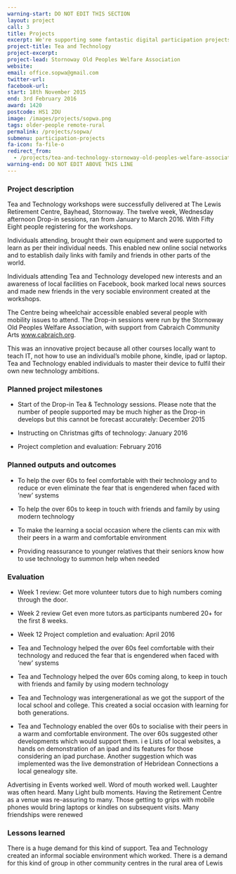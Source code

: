 ```yaml
---
warning-start: DO NOT EDIT THIS SECTION
layout: project
call: 3
title: Projects
excerpt: We're supporting some fantastic digital participation projects. Here are their stories.
project-title: Tea and Technology
project-excerpt:
project-lead: Stornoway Old Peoples Welfare Association
website:
email: office.sopwa@gmail.com
twitter-url:
facebook-url:
start: 18th November 2015
end: 3rd February 2016
award: 1420
postcode: HS1 2DU
image: /images/projects/sopwa.png
tags: older-people remote-rural
permalink: /projects/sopwa/
submenu: participation-projects
fa-icon: fa-file-o
redirect_from:
  - /projects/tea-and-technology-stornoway-old-peoples-welfare-association/
warning-end: DO NOT EDIT ABOVE THIS LINE
---
```


### Project description

Tea and Technology workshops were successfully delivered at The Lewis Retirement Centre, Bayhead, Stornoway. The twelve week, Wednesday afternoon Drop-in sessions, ran from January to March 2016. With Fifty Eight people registering for the workshops.

Individuals attending, brought their own equipment and were supported to learn as per their individual needs. This enabled new online social networks and to establish daily links with family and friends in other parts of the world.

Individuals attending Tea and Technology developed new interests and an awareness of local facilities on Facebook, book marked local news sources and made new friends in the very sociable environment created at the workshops.

The Centre being wheelchair accessible enabled several people with mobility issues to attend. The Drop-in sessions were run by the Stornoway Old Peoples Welfare Association, with support from Cabraich Community Arts www.cabraich.org.

This was an innovative project because all other courses locally want to teach IT, not how to use an individual’s mobile phone, kindle, ipad or laptop. Tea and Technology enabled individuals to master their device to fulfil their own new technology ambitions.


### Planned project milestones

* Start of the Drop-in Tea & Technology sessions. Please note that the number of people supported may be much higher as the Drop-in develops but this cannot be forecast accurately: December 2015

* Instructing on Christmas gifts of technology: January 2016

* Project completion and evaluation: February 2016


### Planned outputs and outcomes

* To help the over 60s to feel comfortable with their technology and to reduce or even eliminate the fear that is engendered when faced with ’new’ systems

* To help the over 60s to keep in touch with friends and family by using modern technology

* To make the learning a social occasion where the clients can mix with their peers in a warm and comfortable environment

* Providing reassurance to younger relatives that their seniors know how to use technology to summon help when needed


### Evaluation
*	Week 1 review: Get more volunteer tutors due to high numbers coming through the door.
*	Week 2 review Get even more tutors.as participants numbered 20+ for the first 8 weeks.
*	Week 12 Project completion and evaluation: April 2016


* Tea and Technology helped the over 60s feel comfortable with their technology and reduced the fear that is engendered when faced with ’new’ systems
* Tea and Technology helped the over 60s coming along, to keep in touch with friends and family by using modern technology
* Tea and Technology was intergenerational as we got the support of the local school and college. This created a social occasion with learning for both generations.
*	Tea and Technology enabled the over 60s to socialise with their peers in a warm and comfortable environment. The over 60s suggested other  developments which would support them. i e Lists of local websites, a hands on demonstration of an ipad and its features for those considering an ipad purchase. Another suggestion which was implemented was the live demonstration of Hebridean Connections a local genealogy site.

Advertising in Events worked well.
Word of mouth worked well.
Laughter was often heard.
Many Light bulb moments.
Having the Retirement Centre as a venue was re-assuring to many.
Those getting to grips with mobile phones would bring laptops or kindles on subsequent visits.
Many friendships were renewed


### Lessons learned

There is a huge demand for this kind of support. Tea and Technology created an informal sociable environment which worked. There is a demand for this kind of group in other community centres in the rural area of Lewis
